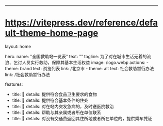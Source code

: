 ---
# https://vitepress.dev/reference/default-theme-home-page
layout: home

hero:
  name: "全国救助站一览表"
  text: ""
  tagline: 为了对在城市生活无着的流浪、乞讨人员实行救助，保障其基本生活权益
  image: /logo.webp
  actions:
    - theme: brand
      text: 浏览列表
      link: /北京市
    - theme: alt
      text: 社会救助暂行办法
      link: /社会救助暂行办法

features:
  - title: 🧡
    details: 提供符合食品卫生要求的食物
  - title: 💛
    details: 提供符合基本条件的住处
  - title: 💚
    details: 对在站内突发急病的，及时送医院救治
  - title: 💙
    details: 帮助与其亲属或者所在单位联系
  - title: 💜
    details: 对没有交通费返回其住所地或者所在单位的，提供乘车凭证